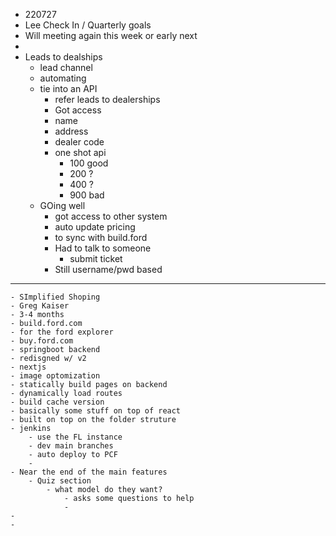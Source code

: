 - 220727
- Lee Check In  / Quarterly goals
- Will meeting again this week or early next
-
- Leads to dealships
	- lead channel
	- automating
	- tie into an API
		- refer leads to dealerships
		- Got access
		- name
		- address
		- dealer code
		- one shot api
			- 100 good
			- 200 ?
			- 400 ?
			- 900 bad
	- GOing well
		- got access to other system
		- auto update pricing
		- to sync with build.ford
		- Had to talk to someone
			- submit ticket
		- Still username/pwd based
- ---
	- SImplified Shoping
	- Greg Kaiser
	- 3-4 months
	- build.ford.com
	- for the ford explorer
	- buy.ford.com
	- springboot backend
	- redisgned w/ v2
	- nextjs
	- image optomization
	- statically build pages on backend
	- dynamically load routes
	- build cache version
	- basically some stuff on top of react
	- built on top on the folder struture
	- jenkins
		- use the FL instance
		- dev main branches
		- auto deploy to PCF
		-
	- Near the end of the main features
		- Quiz section
			- what model do they want?
				- asks some questions to help
				-
	-
	-